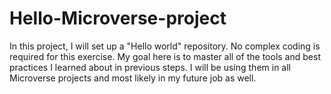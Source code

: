 # Hello-Microverse-project
In this project, I will set up a "Hello world" repository. No complex coding is required for this exercise. My goal here is to master all of the tools and best practices I learned about in previous steps. I will be using them in all Microverse projects and most likely in my future job as well.
